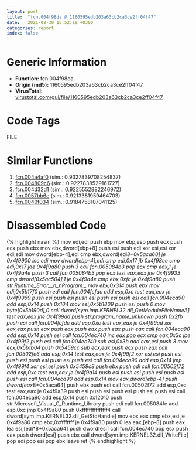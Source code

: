 ```yaml
---
layout: post
title:  "fcn.004f98da @ 1160595edb203a63cb2ca3ce2ff04f47"
date:   2021-08-30 15:52:19 +0300
categories: report
index: false
---
```


# Generic Information
- **Function:** fcn.004f98da
- **Origin (md5):** 1160595edb203a63cb2ca3ce2ff04f47
- **VirusTotal:** [virustotal.com/gui/file/1160595edb203a63cb2ca3ce2ff04f47][virustotal_ref]

# Code Tags
<span class="tag" id="FILE">FILE</span>


# Similar Functions

1. [fcn.004a4af0][similar_1_ref] (sim.: 0.9327839708254837)
2. [fcn.004809c6][similar_2_ref] (sim.: 0.9227838529161727)
3. [fcn.004d32d1][similar_3_ref] (sim.: 0.9225552882246972)
4. [fcn.0057bb6c][similar_4_ref] (sim.: 0.9213381959464703)
5. [fcn.0040f034][similar_5_ref] (sim.: 0.9184758107041125)


# Disassembled Code

{% highlight nasm %}
mov edi,edi
push ebp
mov ebp,esp
push ecx
push ecx
push ebx
mov ebx,dword[ebp+8]
push esi
push edi
xor esi,esi
xor edi,edi
mov dword[ebp-4],edi
cmp ebx,dword[edi*8+0x5aca60]
je 0x4f9900
inc edi
mov dword[ebp-4],edi
cmp edi,0x17
jb 0x4f98ee
cmp edi,0x17
jae 0x4f9a80
push 3
call fcn.005084b3
pop ecx
cmp eax,1
je 0x4f9a4e
push 3
call fcn.005084b3
pop ecx
test eax,eax
jne 0x4f9933
cmp dword[0x5ac504],1
je 0x4f9a4e
cmp ebx,0xfc
je 0x4f9a80
push str.Runtime_Error__n_nProgram:_
mov ebx,0x314
push ebx
mov edi,0x5b17f0
push edi
call fcn.004fcfdc
add esp,0xc
test eax,eax
je 0x4f9969
push esi
push esi
push esi
push esi
push esi
call fcn.004eca90
add esp,0x14
push 0x104
mov esi,0x5b1809
push esi
push 0
mov byte[0x5b190d],0
call dword[sym.imp.KERNEL32.dll_GetModuleFileNameA]
test eax,eax
jne 0x4f99ad
push str._program_name_unknown_
push 0x2fb
push esi
call fcn.004fcfdc
add esp,0xc
test eax,eax
je 0x4f99ad
xor eax,eax
push eax
push eax
push eax
push eax
push eax
call fcn.004eca90
add esp,0x14
push esi
call fcn.004ec740
inc eax
pop ecx
cmp eax,0x3c
jbe 0x4f99f2
push esi
call fcn.004ec740
sub esi,0x3b
add eax,esi
push 3
mov ecx,0x5b1b04
push 0x5459cc
sub ecx,eax
push ecx
push eax
call fcn.00502fe6
add esp,0x14
test eax,eax
je 0x4f99f2
xor esi,esi
push esi
push esi
push esi
push esi
push esi
call fcn.004eca90
add esp,0x14
jmp 0x4f99f4
xor esi,esi
push 0x5459c8
push ebx
push edi
call fcn.00502f72
add esp,0xc
test eax,eax
je 0x4f9a14
push esi
push esi
push esi
push esi
push esi
call fcn.004eca90
add esp,0x14
mov eax,dword[ebp-4]
push dword[eax*8+0x5aca64]
push ebx
push edi
call fcn.00502f72
add esp,0xc
test eax,eax
je 0x4f9a39
push esi
push esi
push esi
push esi
push esi
call fcn.004eca90
add esp,0x14
push 0x12010
push str.Microsoft_Visual_C_Runtime_Library
push edi
call fcn.005084fe
add esp,0xc
jmp 0x4f9a80
push 0xfffffffffffffff4
call dword[sym.imp.KERNEL32.dll_GetStdHandle]
mov ebx,eax
cmp ebx,esi
je 0x4f9a80
cmp ebx,0xffffffff
je 0x4f9a80
push 0
lea eax,[ebp-8]
push eax
lea esi,[edi*8+0x5aca64]
push dword[esi]
call fcn.004ec740
pop ecx
push eax
push dword[esi]
push ebx
call dword[sym.imp.KERNEL32.dll_WriteFile]
pop edi
pop esi
pop ebx
leave 
ret 
{% endhighlight %}


[similar_1_ref]: /report/fcn.004a4af0@279a61b1e76da49531f1f16fd1102a2d
[similar_2_ref]: /report/fcn.004809c6@289859175c221b107317af7727d26c17
[similar_3_ref]: /report/fcn.004d32d1@17d73cbafe6dd96dd6f2291fab06fbb5
[similar_4_ref]: /report/fcn.0057bb6c@14b20b07906a36e23f2230c8042160f2
[similar_5_ref]: /report/fcn.0040f034@b7a5b92638cb734d6411e4abb8a97a82
[virustotal_ref]: https://www.virustotal.com/gui/file/1160595edb203a63cb2ca3ce2ff04f47